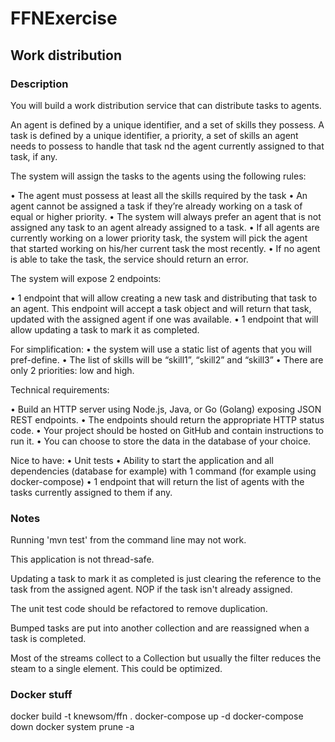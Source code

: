 # FFNExercise
## Work distribution

### Description

You will build a work distribution service that can distribute tasks to agents.

An agent is defined by a unique identifier, and a set of skills they possess.
A task is defined by a unique identifier, a priority, a set of skills an agent needs to possess to handle that task 
nd the agent currently assigned to that task, if any.

The system will assign the tasks to the agents using the following rules:

•	The agent must possess at least all the skills required by the task
•	An agent cannot be assigned a task if they’re already working on a task of equal or higher priority.
•	The system will always prefer an agent that is not assigned any task to an agent already assigned to a task.
•	If all agents are currently working on a lower priority task, the system will pick the agent that started 
working on his/her current task the most recently.
•	If no agent is able to take the task, the service should return an error.

The system will expose 2 endpoints:

•	1 endpoint that will allow creating a new task and distributing that task to an agent. 
This endpoint will accept a task object and will return that task, updated with the 
assigned agent if one was available.
•	1 endpoint that will allow updating a task to mark it as completed.

For simplification:
•	the system will use a static list of agents that you will pref-define. 
•	The list of skills will be “skill1”, “skill2” and “skill3”
•	There are only 2 priorities: low and high.

Technical requirements:

•	Build an HTTP server using Node.js, Java, or Go (Golang) exposing JSON REST endpoints.
•	The endpoints should return the appropriate HTTP status code.
•	Your project should be hosted on GitHub and contain instructions to run it.
•	You can choose to store the data in the database of your choice.

Nice to have:
•	Unit tests
•	Ability to start the application and all dependencies (database for example) with 1 command 
(for example using docker-compose)
•	1 endpoint that will return the list of agents with the tasks currently assigned to them if any.

### Notes
Running 'mvn test' from the command line may not work. 

This application is not thread-safe.

Updating a task to mark it as completed is just clearing the reference to the task from the assigned agent. NOP if the
task isn't already assigned. 

The unit test code should be refactored to remove duplication. 

Bumped tasks are put into another collection and are reassigned when a task is completed.

Most of the streams collect to a Collection but usually the filter reduces the steam to a single element. 
This could be optimized.

### Docker stuff
docker build -t knewsom/ffn .
docker-compose up -d
docker-compose down
docker system prune -a



